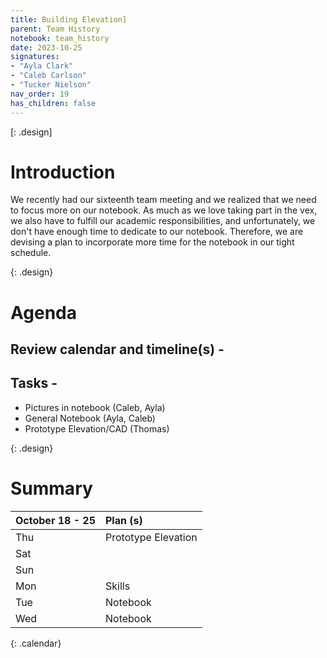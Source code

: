 ```yaml
---
title: Building Elevation]
parent: Team History
notebook: team_history
date: 2023-10-25
signatures:
- "Ayla Clark"
- "Caleb Carlson"
- "Tucker Nielson"
nav_order: 19
has_children: false
---
```


[: .design]
# Introduction 

We recently had our sixteenth team meeting and we realized that we need to focus more on our notebook. As much as we love taking part in the vex, we also have to fulfill our academic responsibilities, and unfortunately, we don't have enough time to dedicate to our notebook. Therefore, we are devising a plan to incorporate more time for the notebook in our tight schedule.

{: .design}
# Agenda 

## Review calendar and timeline(s) -



## Tasks -

* Pictures in notebook	    (Caleb, Ayla)
* General Notebook   (Ayla, Caleb)
* Prototype Elevation/CAD   (Thomas)

{: .design}
# Summary

| October 18 - 25  | Plan (s) |
|:---|:---|
| Thu | Prototype Elevation |
| Sat |  |
| Sun |  |
| Mon | Skills |
| Tue | Notebook |
| Wed | Notebook |
{: .calendar}
